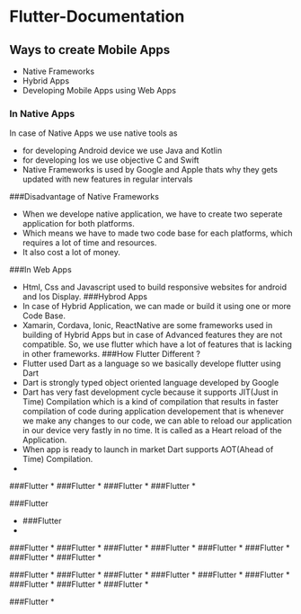 # Flutter-Documentation

## Ways to create Mobile Apps
* Native Frameworks
* Hybrid Apps
* Developing Mobile Apps using Web Apps

### In Native Apps
In case of Native Apps we use native tools as
* for developing Android device we use Java and Kotlin
* for developing Ios we use objective C and Swift
* Native Frameworks is used by Google and Apple thats why they gets updated with new features in regular intervals

###Disadvantage of Native Frameworks
* When we develope native application, we have to create two seperate application for both platforms.
* Which means we have to made two code base for each platforms, which requires a lot of time and resources.
* It also cost a lot of money.

###In Web Apps
* Html, Css and Javascript used to build responsive websites for android and Ios Display.
###Hybrod Apps
* In case of Hybrid Application, we can made or build it using one or more Code Base.
* Xamarin, Cordava, Ionic, ReactNative are some frameworks used in building of Hybrid Apps but in case of Advanced features they are not compatible. So, we use flutter which have a lot of features that is lacking in other frameworks.
###How Flutter Different ?
* Flutter used Dart as a language so we basically develope flutter using Dart
* Dart is strongly typed object oriented language developed by Google
* Dart has very fast development cycle because it supports JIT(Just in Time) Compilation which is a kind of compilation that results in faster compilation of code during application developement that is whenever we make any changes to our code, we can able to reload our application in our device very fastly in no time. It is called as a Heart reload of the Application.
* When app is ready to launch in market Dart supports AOT(Ahead of Time) Compilation.
* 
###Flutter
* 
###Flutter
* 
###Flutter
* 
###Flutter
* 

###Flutter
* ###Flutter
* 

###Flutter
* 
###Flutter
* 
###Flutter
* 
###Flutter
* 
###Flutter
* 
###Flutter
* 
###Flutter
* 
###Flutter
* 

###Flutter
* 
###Flutter
* 
###Flutter
* 
###Flutter
* 
###Flutter
* 
###Flutter
* 
###Flutter
* 
###Flutter
* 
###Flutter
* 

###Flutter
* 
